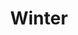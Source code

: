---
title: Winter
showTitle: true
image: /img/drawings/winterscene.jpg
materials: pencil, paint
description:
---